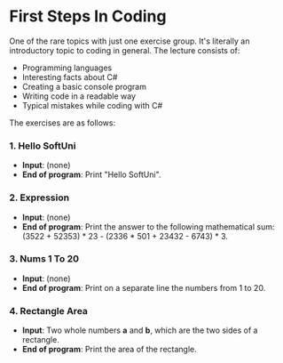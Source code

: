 # First Steps In Coding

One of the rare topics with just one exercise group. It's literally an introductory topic to coding in general. The lecture consists of:
  - Programming languages
  - Interesting facts about C#
  - Creating a basic console program 
  - Writing code in a readable way
  - Typical mistakes while coding with C#

The exercises are as follows:

### 1. Hello SoftUni
 - **Input**: (none)
 - **End of program**: Print "Hello SoftUni".

### 2. Expression
- **Input**: (none)
- **End of program**: Print the answer to the following mathematical sum: (3522 + 52353) * 23 - (2336 * 501 + 23432 - 6743) * 3.

### 3. Nums 1 To 20
- **Input**: (none)
- **End of program**: Print on a separate line the numbers from 1 to 20.

### 4. Rectangle Area
- **Input**: Two whole numbers **a** and **b**, which are the two sides of a rectangle. 
- **End of program**: Print the area of the rectangle.
